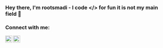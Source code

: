### Hey there, I'm rootsmadi - I code </> for fun it is not my main field 👻

### Connect with me:

[<img align="left" alt="codeSTACKr | Instagram" width="22px" src="https://cdn.jsdelivr.net/npm/simple-icons@v3/icons/instagram.svg" />][instagram]
[<img align="left" alt="codeSTACKr | LinkedIn" width="22px" src="https://cdn.jsdelivr.net/npm/simple-icons@v3/icons/linkedin.svg" />][linkedin]


</details>

[instagram]: https://instagram.com/rootsmadi
[linkedin]: https://linkedin.com/in/saud-smadi
